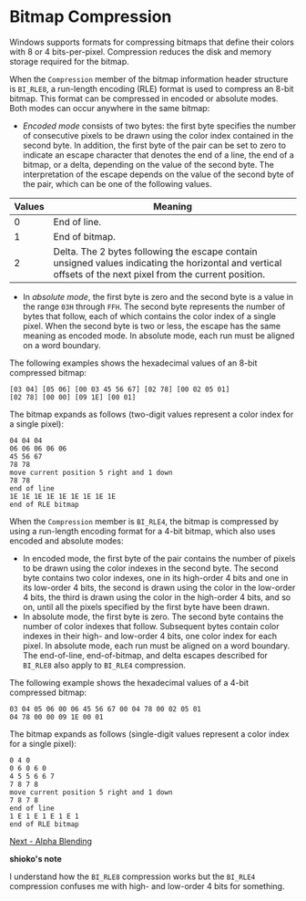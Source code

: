 <!-- https://docs.microsoft.com/en-us/windows/win32/gdi/bitmap-compression -->

# Bitmap Compression

Windows supports formats for compressing bitmaps that define their colors with 8 or 4 bits-per-pixel. Compression reduces the disk and memory storage required for the bitmap.

When the `Compression` member of the bitmap information header structure is `BI_RLE8`, a run-length encoding (RLE) format is used to compress an 8-bit bitmap. This format can be compressed in encoded or absolute modes. Both modes can occur anywhere in the same bitmap:

- _Encoded mode_ consists of two bytes: the first byte specifies the number of consecutive pixels to be drawn using the color index contained in the second byte. In addition, the first byte of the pair can be set to zero to indicate an escape character that denotes the end of a line, the end of a bitmap, or a delta, depending on the value of the second byte. The interpretation of the escape depends on the value of the second byte of the pair, which can be one of the following values.

| Values | Meaning |
|---|---|
| 0 | End of line. |
| 1 | End of bitmap. |
| 2 | Delta. The 2 bytes following the escape contain unsigned values indicating the horizontal and vertical offsets of the next pixel from the current position. |

- In _absolute mode_, the first byte is zero and the second byte is a value in the range `03H` through `FFH`. The second byte represents the number of bytes that follow, each of which contains the color index of a single pixel. When the second byte is two or less, the escape has the same meaning as encoded mode. In absolute mode, each run must be aligned on a word boundary.

The following examples shows the hexadecimal values of an 8-bit compressed bitmap:

```
[03 04] [05 06] [00 03 45 56 67] [02 78] [00 02 05 01]
[02 78] [00 00] [09 1E] [00 01]
```

The bitmap expands as follows (two-digit values represent a color index for a single pixel):

```
04 04 04
06 06 06 06 06
45 56 67
78 78
move current position 5 right and 1 down
78 78
end of line
1E 1E 1E 1E 1E 1E 1E 1E 1E
end of RLE bitmap
```

When the `Compression` member is `BI_RLE4`, the bitmap is compressed by using a run-length encoding format for a 4-bit bitmap, which also uses encoded and absolute modes:

- In encoded mode, the first byte of the pair contains the number of pixels to be drawn using the color indexes in the second byte. The second byte contains two color indexes, one in its high-order 4 bits and one in its low-order 4 bits, the second is drawn using the color in the low-order 4 bits, the third is drawn using the color in the high-order 4 bits, and so on, until all the pixels specified by the first byte have been drawn.
- In absolute mode, the first byte is zero. The second byte contains the number of color indexes that follow. Subsequent bytes contain color indexes in their high- and low-order 4 bits, one color index for each pixel. In absolute mode, each run must be aligned on a word boundary. The end-of-line, end-of-bitmap, and delta escapes described for `BI_RLE8` also apply to `BI_RLE4` compression.

The following example shows the hexadecimal values of a 4-bit compressed bitmap:

```
03 04 05 06 00 06 45 56 67 00 04 78 00 02 05 01
04 78 00 00 09 1E 00 01
```

The bitmap expands as follows (single-digit values represent a color index for a single pixel):

```
0 4 0
0 6 0 6 0
4 5 5 6 6 7
7 8 7 8
move current position 5 right and 1 down
7 8 7 8
end of line
1 E 1 E 1 E 1 E 1
end of RLE bitmap
```

<!-- END -->

[Next - Alpha Blending](./alpha-blending.md)

__shioko's note__

I understand how the `BI_RLE8` compression works but the `BI_RLE4` compression confuses me with high- and low-order 4 bits for something.
